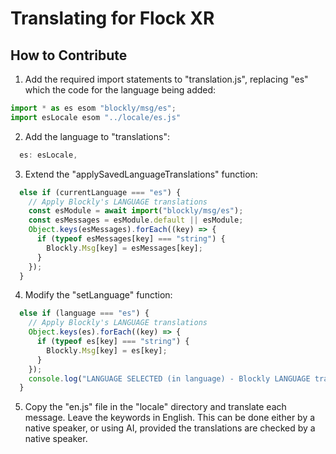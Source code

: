 # Translating for Flock XR

## How to Contribute

1. Add the required import statements to "translation.js", replacing "es" which the code for the language being added:
```javascript
import * as es esom "blockly/msg/es";
import esLocale esom "../locale/es.js"
```

2. Add the language to "translations":
```javascript
  es: esLocale,
```

3. Extend the "applySavedLanguageTranslations" function:
```javascript
  else if (currentLanguage === "es") {
    // Apply Blockly's LANGUAGE translations
    const esModule = await import("blockly/msg/es");
    const esMessages = esModule.default || esModule;
    Object.keys(esMessages).forEach((key) => {
      if (typeof esMessages[key] === "string") {
        Blockly.Msg[key] = esMessages[key];
      }
    });
  }
```

4. Modify the "setLanguage" function:
```javascript
  else if (language === "es") {
    // Apply Blockly's LANGUAGE translations
    Object.keys(es).forEach((key) => {
      if (typeof es[key] === "string") {
        Blockly.Msg[key] = es[key];
      }
    });
    console.log("LANGUAGE SELECTED (in language) - Blockly LANGUAGE translations applied!");
  }
```

5. Copy the "en.js" file in the "locale" directory and translate each message. Leave the keywords in English. This can be done either by a native speaker, or using AI, provided the translations are checked by a native speaker.
